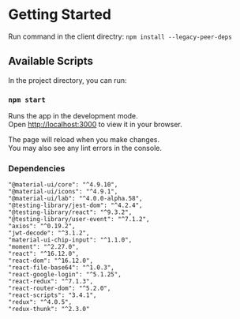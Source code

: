 # Getting Started  
Run command in the client directry: `npm install --legacy-peer-deps`

## Available Scripts

In the project directory, you can run:

### `npm start`

Runs the app in the development mode.\
Open [http://localhost:3000](http://localhost:3000) to view it in your browser.

The page will reload when you make changes.\
You may also see any lint errors in the console.

### Dependencies
	"@material-ui/core": "^4.9.10",
	"@material-ui/icons": "^4.9.1",
	"@material-ui/lab": "^4.0.0-alpha.58",
	"@testing-library/jest-dom": "^4.2.4",
	"@testing-library/react": "^9.3.2",
	"@testing-library/user-event": "^7.1.2",
	"axios": "^0.19.2",
	"jwt-decode": "^3.1.2",
	"material-ui-chip-input": "^1.1.0",
	"moment": "^2.27.0",
	"react": "^16.12.0",
	"react-dom": "^16.12.0",
	"react-file-base64": "^1.0.3",
	"react-google-login": "^5.1.25",
	"react-redux": "^7.1.3",
	"react-router-dom": "^5.2.0",
	"react-scripts": "3.4.1",
	"redux": "^4.0.5",
	"redux-thunk": "^2.3.0"

